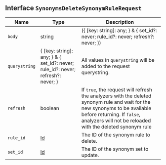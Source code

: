 ## Interface `SynonymsDeleteSynonymRuleRequest`

| Name | Type | Description |
| - | - | - |
| `body` | string | ({ [key: string]: any; } & { set_id?: never; rule_id?: never; refresh?: never; }) | All values in `body` will be added to the request body. |
| `querystring` | { [key: string]: any; } & { set_id?: never; rule_id?: never; refresh?: never; } | All values in `querystring` will be added to the request querystring. |
| `refresh` | boolean | If `true`, the request will refresh the analyzers with the deleted synonym rule and wait for the new synonyms to be available before returning. If `false`, analyzers will not be reloaded with the deleted synonym rule |
| `rule_id` | [Id](./Id.md) | The ID of the synonym rule to delete. |
| `set_id` | [Id](./Id.md) | The ID of the synonym set to update. |

